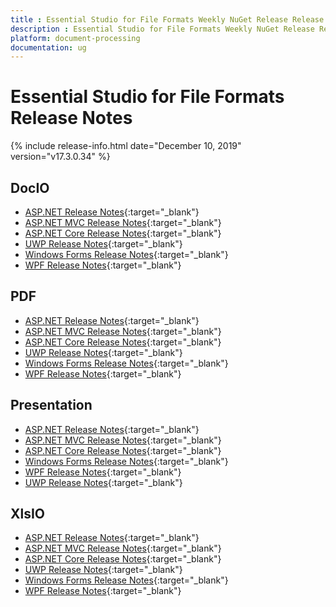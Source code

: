 ```yaml
---
title : Essential Studio for File Formats Weekly NuGet Release Release Notes  
description : Essential Studio for File Formats Weekly NuGet Release Release Notes  
platform: document-processing
documentation: ug
---
```


# Essential Studio for File Formats  Release Notes  

{% include release-info.html date="December 10, 2019" version="v17.3.0.34" %} 

## DocIO

* [ASP.NET Release Notes](/aspnet/release-notes/v17.3.0.34#docio){:target="_blank"}
* [ASP.NET MVC Release Notes](/aspnetmvc/release-notes/v17.3.0.34#docio){:target="_blank"}
* [ASP.NET Core Release Notes](/aspnet-core/release-notes/v17.3.0.34#docio){:target="_blank"}
* [UWP Release Notes](/uwp/release-notes/v17.3.0.34#docio){:target="_blank"}
* [Windows Forms Release Notes](/windowsforms/release-notes/v17.3.0.34#docio){:target="_blank"}
* [WPF Release Notes](/wpf/release-notes/v17.3.0.34#docio){:target="_blank"}


## PDF

* [ASP.NET Release Notes](/aspnet/release-notes/v17.3.0.34#pdf){:target="_blank"}
* [ASP.NET MVC Release Notes](/aspnetmvc/release-notes/v17.3.0.34#pdf){:target="_blank"}
* [ASP.NET Core Release Notes](/aspnet-core/release-notes/v17.3.0.34#pdf){:target="_blank"}
* [UWP Release Notes](/uwp/release-notes/v17.3.0.34#pdf){:target="_blank"}
* [Windows Forms Release Notes](/windowsforms/release-notes/v17.3.0.34#pdf){:target="_blank"}
* [WPF Release Notes](/wpf/release-notes/v17.3.0.34#pdf){:target="_blank"}


## Presentation

* [ASP.NET Release Notes](/aspnet/release-notes/v17.3.0.34#presentation){:target="_blank"}
* [ASP.NET MVC Release Notes](/aspnetmvc/release-notes/v17.3.0.34#presentation){:target="_blank"}
* [ASP.NET Core Release Notes](/aspnet-core/release-notes/v17.3.0.34#presentation){:target="_blank"}
* [Windows Forms Release Notes](/windowsforms/release-notes/v17.3.0.34#presentation){:target="_blank"}
* [WPF Release Notes](/wpf/release-notes/v17.3.0.34#presentation){:target="_blank"}
* [UWP Release Notes](/uwp/release-notes/v17.3.0.34#presentation){:target="_blank"}


## XlsIO

* [ASP.NET Release Notes](/aspnet/release-notes/v17.3.0.34#xlsio){:target="_blank"}
* [ASP.NET MVC Release Notes](/aspnetmvc/release-notes/v17.3.0.34#xlsio){:target="_blank"}
* [ASP.NET Core Release Notes](/aspnet-core/release-notes/v17.3.0.34#xlsio){:target="_blank"}
* [UWP Release Notes](/uwp/release-notes/v17.3.0.34#xlsio){:target="_blank"}
* [Windows Forms Release Notes](/windowsforms/release-notes/v17.3.0.34#xlsio){:target="_blank"}
* [WPF Release Notes](/wpf/release-notes/v17.3.0.34#xlsio){:target="_blank"}